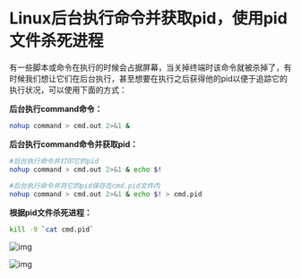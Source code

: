 # Linux后台执行命令并获取pid，使用pid文件杀死进程

有一些脚本或命令在执行的时候会占据屏幕，当关掉终端时该命令就被杀掉了，有时候我们想让它们在后台执行，甚至想要在执行之后获得他的pid以便于追踪它的执行状况，可以使用下面的方式：

**后台执行command命令：** 

```bash
nohup command > cmd.out 2>&1 &
```

 **后台执行command命令并获取pid：**



```bash
#后台执行命令并打印它的pid
nohup command > cmd.out 2>&1 & echo $!
 
#后台执行命令并将它的pid保存在cmd.pid文件内
nohup command > cmd.out 2>&1 & echo $! > cmd.pid
```

 **根据pid文件杀死进程：**

```bash
kill -9 `cat cmd.pid`
```

![img](E:\Development\Typora\images\watermark,type_ZmFuZ3poZW5naGVpdGk,shadow_10,text_aHR0cHM6Ly9ibG9nLmNzZG4ubmV0L3dzZGMwNTIx,size_16,color_FFFFFF,t_70.png)

 

![img](E:\Development\Typora\images\watermark,type_ZmFuZ3poZW5naGVpdGk,shadow_10,text_aHR0cHM6Ly9ibG9nLmNzZG4ubmV0L3dzZGMwNTIx,size_16,color_FFFFFF,t_70-16622952338481.png)